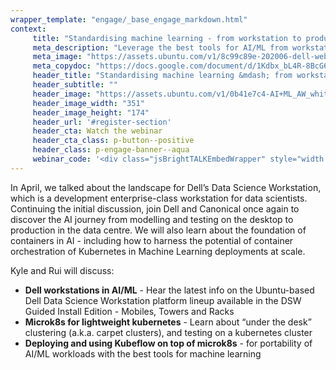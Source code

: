 ```yaml
---
wrapper_template: "engage/_base_engage_markdown.html"
context:
     title: "Standardising machine learning - from workstation to production"
     meta_description: "Leverage the best tools for AI/ML from workstation to data center"
     meta_image: "https://assets.ubuntu.com/v1/8c99c89e-202006-dell-webinar-social.png"
     meta_copydoc: "https://docs.google.com/document/d/1Kdbx_bL4R-8BcG69O_Bk_3Lf3GNp9JOcNBnJgnFdiI0/edit"
     header_title: "Standardising machine learning &mdash; from workstation to production"
     header_subtitle: ""
     header_image: "https://assets.ubuntu.com/v1/0b41e7c4-AI+ML_AW_white.svg"
     header_image_width: "351"
     header_image_height: "174"
     header_url: '#register-section'
     header_cta: Watch the webinar
     header_cta_class: p-button--positive
     header_class: p-engage-banner--aqua
     webinar_code: '<div class="jsBrightTALKEmbedWrapper" style="width:100%; height:100%; position:relative;background: #ffffff;"><script class="jsBrightTALKEmbedConfig" type="application/json">{ "channelId" : 6793, "language": "en-US", "commId" : 409599, "displayMode" : "standalone", "height" : "auto" }</script><script src="https://www.brighttalk.com/clients/js/player-embed/player-embed.js" class="jsBrightTALKEmbed"></script></div>'
---
```


In April, we talked about the landscape for Dell’s Data Science Workstation, which is a development enterprise-class workstation for data scientists. Continuing the initial discussion, join Dell and Canonical once again to discover the AI journey from modelling and testing on the desktop to production in the data centre. We will also learn about the foundation of containers in AI - including how to harness the potential of container orchestration of Kubernetes in Machine Learning deployments at scale.

Kyle and Rui will discuss:

- **Dell workstations in AI/ML** - Hear the latest info on the Ubuntu-based Dell Data Science Workstation platform lineup available in the DSW Guided Install Edition - Mobiles, Towers and Racks
- **Microk8s for lightweight kubernetes** - Learn about “under the desk” clustering (a.k.a. carpet clusters), and testing on a kubernetes cluster
- **Deploying and using Kubeflow on top of microk8s** - for portability of AI/ML workloads with the best tools for machine learning
